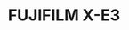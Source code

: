 ---
description: Fujifilm X-E3 is a compact mirrorless camera known for its retro design, advanced image processing, and intuitive touchscreen interface, featuring a 24.3-megapixel APS-C sensor.
featured_image: "2020_0301_15172700.jpg"
menus: "main"
sort_by: Name # Exif.Date
sort_order: desc
title: FUJIFILM X-E3
#type: gallery
weight: 70
params:
  theme: dark
resources:
  - src: 2020_0202_20514400.jpg
    title: '&#x1f4cd; Kyoto, Kyoto'
  - src: 2020_0224_17492400.jpg
    title: '&#x1f4cd; Kyoto, Kyoto'
  - src: 2020_0301_15172700.jpg
    title: '&#x1f4cd; Kyoto, Kyoto'
  - src: 2020_0426_06472100.jpg
    title: '&#x1f4cd; Kyoto, Kyoto'
  - src: DSF5722.jpg
    title: '&#x1f4cd; Kyoto, Kyoto'
  - src: DSF5797.jpg
    title: '&#x1f4cd; Kyoto, Kyoto'
  - src: DSF5852.jpg
    title: '&#x1f4cd; Takashima, Shiga'
  - src: DSF6098.jpg
    title: '&#x1f4cd; Shima, Mie'
  - src: DSF6148.jpg
    title: '&#x1f4cd; Ise, Mie'
  - src: DSF6688.jpg
    title: '&#x1f4cd; Kyoto, Kyoto'
  - src: DSF7484.jpg
    title: '&#x1f4cd; Kyoto, Kyoto'
---